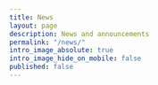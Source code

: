 ```yaml
---
title: News
layout: page
description: News and announcements
permalink: "/news/"
intro_image_absolute: true
intro_image_hide_on_mobile: false
published: false
---
```


